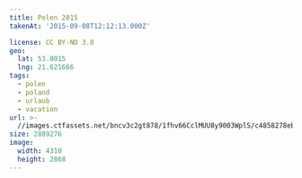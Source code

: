 ```yaml
---
title: Polen 2015
takenAt: '2015-09-08T12:12:13.000Z'

license: CC BY-ND 3.0
geo:
  lat: 53.8015
  lng: 21.621666
tags:
  - polen
  - poland
  - urlaub
  - vacation
url: >-
  //images.ctfassets.net/bncv3c2gt878/1fhv66CclMUU8y9003WplS/c4858278ebb28bd8afb63a0d9784bb3c/polen-2015_25324851904_o
size: 2889276
image:
  width: 4310
  height: 2868
---
```

